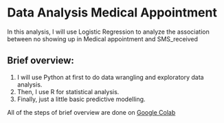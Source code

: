 # Data Analysis Medical Appointment 
In this analysis, I will use Logistic Regression to analyze the association between no showing up in Medical appointment and SMS_received

## Brief overview: 
1. I will use Python at first to do data wrangling and exploratory data analysis. 
2. Then, I use R for statistical analysis.  
3. Finally, just a little basic predictive modelling. 

All of the steps of brief overview are done on <a href = "https://github.com/vy-phung/Data-analysis/blob/main/No_Show_Medical_Appointment.ipynb">Google Colab</a>
